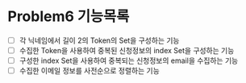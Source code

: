 # Problem6 기능목록

- [ ] 각 닉네임에서 길이 2의 Token의 Set을 구성하는 기능
- [ ] 수집한 Token을 사용하여 중복된 신청정보의 index Set을 구성하는 기능
- [ ] 구성한 index Set을 사용하여 중복되는 신청정보의 email을 수집하는 기능
- [ ] 수집한 이메일 정보를 사전순으로 정렬하는 기능